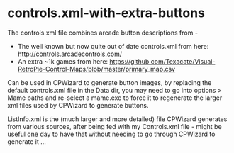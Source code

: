 # controls.xml-with-extra-buttons

The controls.xml file combines arcade button descriptions from -
- The well known but now quite out of date controls.xml from here: http://controls.arcadecontrols.com/
- An extra ~1k games from here: https://github.com/Texacate/Visual-RetroPie-Control-Maps/blob/master/primary_map.csv

Can be used in CPWizard to generate button images, by replacing the default controls.xml file in the Data dir, you may need to go into options > Mame paths and re-select a mame.exe to force it to regenerate the larger xml files used by CPWizard to generate buttons.

ListInfo.xml is the (much larger and more detailed) file CPWizard generates from various sources, after being fed with my Controls.xml file - might be useful one day to have that without needing to go through CPWizard to generate it ...
